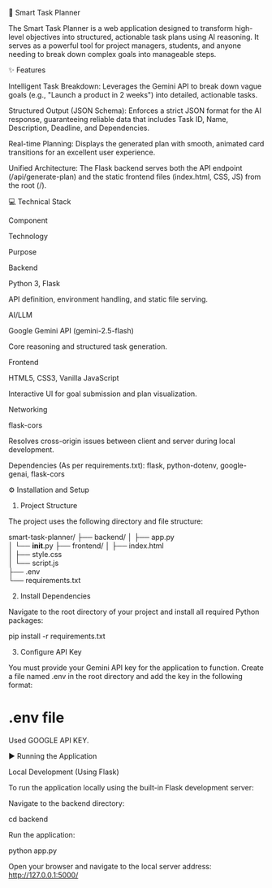 🚀 Smart Task Planner

The Smart Task Planner is a web application designed to transform high-level objectives into structured, actionable task plans using AI reasoning. It serves as a powerful tool for project managers, students, and anyone needing to break down complex goals into manageable steps.

✨ Features

Intelligent Task Breakdown: Leverages the Gemini API to break down vague goals (e.g., "Launch a product in 2 weeks") into detailed, actionable tasks.

Structured Output (JSON Schema): Enforces a strict JSON format for the AI response, guaranteeing reliable data that includes Task ID, Name, Description, Deadline, and Dependencies.

Real-time Planning: Displays the generated plan with smooth, animated card transitions for an excellent user experience.

Unified Architecture: The Flask backend serves both the API endpoint (/api/generate-plan) and the static frontend files (index.html, CSS, JS) from the root (/).

💻 Technical Stack

Component

Technology

Purpose

Backend

Python 3, Flask

API definition, environment handling, and static file serving.

AI/LLM

Google Gemini API (gemini-2.5-flash)

Core reasoning and structured task generation.

Frontend

HTML5, CSS3, Vanilla JavaScript

Interactive UI for goal submission and plan visualization.

Networking

flask-cors

Resolves cross-origin issues between client and server during local development.

Dependencies (As per requirements.txt):
flask, python-dotenv, google-genai, flask-cors

⚙️ Installation and Setup

1. Project Structure

The project uses the following directory and file structure:

smart-task-planner/
├── backend/
│   ├── app.py            
│   └── __init__.py
├── frontend/
│   ├── index.html        
│   ├── style.css         
│   └── script.js         
├── .env                  
└── requirements.txt      


2. Install Dependencies

Navigate to the root directory of your project and install all required Python packages:

pip install -r requirements.txt


3. Configure API Key

You must provide your Gemini API key for the application to function. Create a file named .env in the root directory and add the key in the following format:

# .env file
Used GOOGLE API KEY.

▶️ Running the Application

Local Development (Using Flask)

To run the application locally using the built-in Flask development server:

Navigate to the backend directory:

cd backend


Run the application:

python app.py


Open your browser and navigate to the local server address: http://127.0.0.1:5000/
